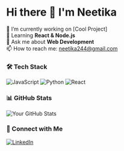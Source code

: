
# Hi there 👋 I'm Neetika

🔭 I’m currently working on [Cool Project]  
🌱 Learning **React & Node.js**  
💬 Ask me about **Web Development**  
📫 How to reach me: [neetika244@gmail.com](mailto:neetika244@gmail.com)  

### 🛠️ Tech Stack
![JavaScript](https://img.shields.io/badge/-JavaScript-F7DF1E?logo=javascript&logoColor=black)
![Python](https://img.shields.io/badge/-Python-3776AB?logo=python&logoColor=white)
![React](https://img.shields.io/badge/-React-61DAFB?logo=react&logoColor=black)

### 📊 GitHub Stats
![Your GitHub Stats](https://github-readme-stats.vercel.app/api?username=yourusername&show_icons=true&theme=radical)

### 🔗 Connect with Me
[![LinkedIn](https://img.shields.io/badge/LinkedIn-0077B5?logo=linkedin)](https://www.linkedin.com/in/neetika-92245018b/)
